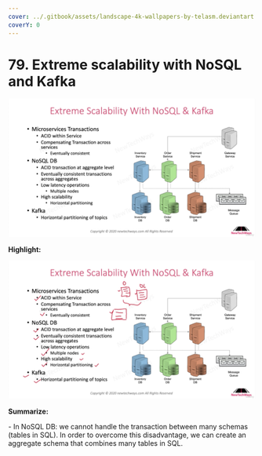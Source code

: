 ```yaml
---
cover: ../.gitbook/assets/landscape-4k-wallpapers-by-telasm.deviantart.com (19).jpg
coverY: 0
---
```


# 79. Extreme scalability with NoSQL and Kafka

![](<../.gitbook/assets/Extreme Scalability With NoSQL & Kafka.png>)

**Highlight:**

![](<../.gitbook/assets/Extreme Scalability With NoSQL & Kafka (1).png>)

**Summarize:**

\- In NoSQL DB: we cannot handle the transaction between many schemas (tables in SQL). In order to overcome this disadvantage, we can create an aggregate schema that combines many tables in SQL.
